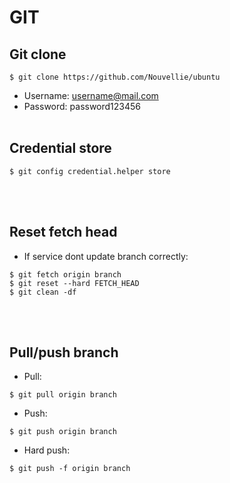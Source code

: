 # GIT

## Git clone
```
$ git clone https://github.com/Nouvellie/ubuntu
```
* Username: 
username@mail.com
* Password:
password123456
<br><br>
## Credential store
```
$ git config credential.helper store
```
<br><br>
## Reset fetch head
* If service dont update branch correctly:
```
$ git fetch origin branch
$ git reset --hard FETCH_HEAD
$ git clean -df
```
<br><br>
## Pull/push branch
* Pull:
```
$ git pull origin branch
```
* Push:
```
$ git push origin branch
```
* Hard push:
```
$ git push -f origin branch
```